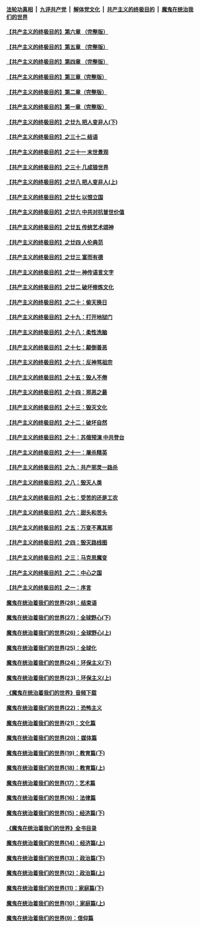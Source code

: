 ####  [法轮功真相](../../../../basic/blob/master/README.md?t=04040601) &nbsp;|&nbsp; [九评共产党](../../../../9ping.md/blob/master/README.md?t=04040601) &nbsp;|&nbsp; [解体党文化](../../../../jtdwh.md/blob/master/README.md?t=04040601)  &nbsp;|&nbsp; [共产主义的终极目的](../../../../gczydzjmd.md/blob/master/README.md?t=04040601) &nbsp;|&nbsp; [魔鬼在统治我们的世界](../../../../mgztzwmdsj.md/blob/master/README.md?t=04040601) 

#### [【共产主义的终极目的】第六章 （完整版）](../pages/nsc422/n11428913.md?t=04040601) 

#### [【共产主义的终极目的】第五章 （完整版）](../pages/nsc422/n11428912.md?t=04040601) 

#### [【共产主义的终极目的】第四章 （完整版）](../pages/nsc422/n11428907.md?t=04040601) 

#### [【共产主义的终极目的】第三章（完整版）](../pages/nsc422/n11428848.md?t=04040601) 

#### [【共产主义的终极目的】第二章（完整版）](../pages/nsc422/n11428831.md?t=04040601) 

#### [【共产主义的终极目的】第一章（完整版）](../pages/nsc422/n11417651.md?t=04040601) 

#### [【共产主义的终极目的】之廿九 把人变非人(下)](../pages/nsc422/n11344140.md?t=04040601) 

#### [【共产主义的终极目的】之三十二 结语](../pages/nsc422/n11360535.md?t=04040601) 

#### [【共产主义的终极目的】之三十一 末世景观](../pages/nsc422/n11351129.md?t=04040601) 

#### [【共产主义的终极目的】之三十 几成狼世界](../pages/nsc422/n11348280.md?t=04040601) 

#### [【共产主义的终极目的】之廿八 把人变非人(上)](../pages/nsc422/n11340492.md?t=04040601) 

#### [【共产主义的终极目的】之廿七 以恨立国](../pages/nsc422/n11336944.md?t=04040601) 

#### [【共产主义的终极目的】之廿六 中共对抗普世价值](../pages/nsc422/n11324785.md?t=04040601) 

#### [【共产主义的终极目的】之廿五 传统艺术颂神](../pages/nsc422/n11296396.md?t=04040601) 

#### [【共产主义的终极目的】之廿四 人伦典范](../pages/nsc422/n11296397.md?t=04040601) 

#### [【共产主义的终极目的】之廿三 富而有德](../pages/nsc422/n11283598.md?t=04040601) 

#### [【共产主义的终极目的】之廿一 神传语言文字](../pages/nsc422/n11263265.md?t=04040601) 

#### [【共产主义的终极目的】之廿二 破坏修炼文化](../pages/nsc422/n11245728.md?t=04040601) 

#### [【共产主义的终极目的】之二十：偷天换日](../pages/nsc422/n11238846.md?t=04040601) 

#### [【共产主义的终极目的】之十九：打开地狱门](../pages/nsc422/n11206376.md?t=04040601) 

#### [【共产主义的终极目的】之十八：柔性洗脑](../pages/nsc422/n11199994.md?t=04040601) 

#### [【共产主义的终极目的】之十七：颠倒善恶](../pages/nsc422/n11179782.md?t=04040601) 

#### [【共产主义的终极目的】之十六：反神骂祖宗](../pages/nsc422/n11166798.md?t=04040601) 

#### [【共产主义的终极目的】之十五：毁人不倦](../pages/nsc422/n11166792.md?t=04040601) 

#### [【共产主义的终极目的】之十四：邪恶之最](../pages/nsc422/n11150249.md?t=04040601) 

#### [【共产主义的终极目的】之十三：毁灭文化](../pages/nsc422/n11135227.md?t=04040601) 

#### [【共产主义的终极目的】之十二：破坏自然](../pages/nsc422/n11135214.md?t=04040601) 

#### [【共产主义的终极目的】之十：苏俄预演 中共登台](../pages/nsc422/n11118424.md?t=04040601) 

#### [【共产主义的终极目的】之十一：屠杀精英](../pages/nsc422/n11118442.md?t=04040601) 

#### [【共产主义的终极目的】之九：共产邪灵一路杀](../pages/nsc422/n11114139.md?t=04040601) 

#### [【共产主义的终极目的】之八：毁灭人类](../pages/nsc422/n11108503.md?t=04040601) 

#### [【共产主义的终极目的】之七：受苦的还是工农](../pages/nsc422/n11101809.md?t=04040601) 

#### [【共产主义的终极目的】之六：甜头和苦头](../pages/nsc422/n11096971.md?t=04040601) 

#### [【共产主义的终极目的】之五：万变不离其邪](../pages/nsc422/n11091285.md?t=04040601) 

#### [【共产主义的终极目的】之四：毁灭路线图](../pages/nsc422/n11086284.md?t=04040601) 

#### [【共产主义的终极目的】之三：马克思魔变](../pages/nsc422/n11061941.md?t=04040601) 

#### [【共产主义的终极目的】之二：中心之国](../pages/nsc422/n11047728.md?t=04040601) 

#### [【共产主义的终极目的】之一：序言](../pages/nsc422/n11086077.md?t=04040601) 

#### [魔鬼在统治着我们的世界(28)：结束语](../pages/nsc422/n10936246.md?t=04040601) 

#### [魔鬼在统治着我们的世界(27)：全球野心(下)](../pages/nsc422/n10928319.md?t=04040601) 

#### [魔鬼在统治着我们的世界(26)：全球野心(上)](../pages/nsc422/n10900318.md?t=04040601) 

#### [魔鬼在统治着我们的世界(25)：全球化](../pages/nsc422/n10788205.md?t=04040601) 

#### [魔鬼在统治着我们的世界(24)：环保主义(下)](../pages/nsc422/n10695307.md?t=04040601) 

#### [魔鬼在统治着我们的世界(23)：环保主义(上)](../pages/nsc422/n10688613.md?t=04040601) 

#### [《魔鬼在统治着我们的世界》音频下载](../pages/nsc422/n10635553.md?t=04040601) 

#### [魔鬼在统治着我们的世界(22)：恐怖主义](../pages/nsc422/n10614727.md?t=04040601) 

#### [魔鬼在统治着我们的世界(21)：文化篇](../pages/nsc422/n10597706.md?t=04040601) 

#### [魔鬼在统治着我们的世界(20)：媒体篇](../pages/nsc422/n10586579.md?t=04040601) 

#### [魔鬼在统治着我们的世界(19)：教育篇(下)](../pages/nsc422/n10564808.md?t=04040601) 

#### [魔鬼在统治着我们的世界(18)：教育篇(上)](../pages/nsc422/n10526970.md?t=04040601) 

#### [魔鬼在统治着我们的世界(17)：艺术篇](../pages/nsc422/n10499093.md?t=04040601) 

#### [魔鬼在统治着我们的世界(16)：法律篇](../pages/nsc422/n10485969.md?t=04040601) 

#### [魔鬼在统治着我们的世界(15)：经济篇(下)](../pages/nsc422/n10469975.md?t=04040601) 

#### [《魔鬼在统治着我们的世界》全书目录](../pages/nsc422/n10464261.md?t=04040601) 

#### [魔鬼在统治着我们的世界(14)：经济篇(上)](../pages/nsc422/n10457370.md?t=04040601) 

#### [魔鬼在统治着我们的世界(13)：政治篇(下)](../pages/nsc422/n10448270.md?t=04040601) 

#### [魔鬼在统治着我们的世界(12)：政治篇(上)](../pages/nsc422/n10444576.md?t=04040601) 

#### [魔鬼在统治着我们的世界(11)：家庭篇(下)](../pages/nsc422/n10440961.md?t=04040601) 

#### [魔鬼在统治着我们的世界(10)：家庭篇(上)](../pages/nsc422/n10435448.md?t=04040601) 

#### [魔鬼在统治着我们的世界(9)：信仰篇](../pages/nsc422/n10432159.md?t=04040601) 

